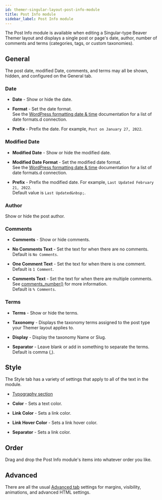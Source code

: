 ```yaml
---
id: themer-singular-layout-post-info-module
title: Post Info module
sidebar_label: Post Info module
---
```


The Post Info module is available when editing a Singular-type Beaver Themer layout and displays a single post or page's date, author, number of comments and terms (categories, tags, or custom taxonomies).

## General

The post date, modified Date, comments, and terms may all be shown, hidden, and configured on the General tab. 

### Date

* **Date** - Show or hide the date.

* **Format** - Set the date format.  
  See the [WordPress formatting date & time](https://wordpress.org/support/article/formatting-date-and-time/) documentation for a list of date formats.d connection.

* **Prefix** - Prefix the date. For example, `Post on January 27, 2022`.

### Modified Date

* **Modified Date** - Show or hide the modified date.

* **Modified Date Format** - Set the modified date format.  
  See the [WordPress formatting date & time](https://wordpress.org/support/article/formatting-date-and-time/) documentation for a list of date formats.d connection.

* **Prefix** - Prefix the modified date. For example, `Last Updated February 21, 2022`.  
  Default value is `Last Updated&nbsp;`.

### Author

Show or hide the post author.

### Comments

* **Comments** - Show or hide comments.

* **No Comments Text** - Set the text for when there are no comments.  
  Default is `No Comments`.

* **One Comment Text** - Set the text for when there is one comment.  
  Default is `1 Comment`.

* **Comments Text** - Set the text for when there are multiple comments. See [comments_number()](https://developer.wordpress.org/reference/functions/comments_number/) for more information.   
  Default is `% Comments`.

### Terms

* **Terms** - Show or hide the terms.

* **Taxonomy** - Displays the taxonomy terms assigned to the post type your Themer layout applies to.

* **Display** - Display the taxonomy Name or Slug.

* **Separator** - Leave blank or add in something to separate the terms.  
  Default is comma (,). 

## Style

The Style tab has a variety of settings that apply to all of the text in the module.

* [Typography section](/beaver-builder/styles/typography)

* **Color** - Sets a text color.

* **Link Color** - Sets a link color.

* **Link Hover Color** - Sets a link hover color.

* **Separator** - Sets a link color.

## Order

Drag and drop the Post Info module's items into whatever order you like. 

## Advanced

There are all the usual [Advanced tab](/beaver-builder/layouts/advanced-tab) settings for margins, visibility, animations, and advanced HTML settings.

